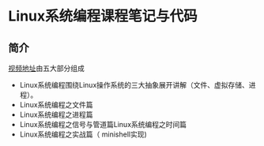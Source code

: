 # Linux系统编程课程笔记与代码

## 简介
[视频地址](https://www.bilibili.com/video/BV1A7411Z7kY)由五大部分组成
- Linux系统编程围绕Linux操作系统的三大抽象展开讲解（文件、虚拟存储、进程）。
- Linux系统编程之文件篇
- Linux系统编程之进程篇
- Linux系统编程之信号与管道篇Linux系统编程之时间篇
- Linux系统编程之实战篇（ minishell实现)
